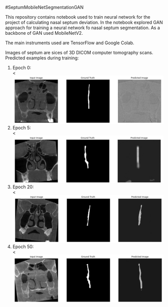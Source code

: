 #SeptumMobileNetSegmentationGAN

This repository contains notebook used to train neural network for the project of calculating nasal septum deviation. 
In the notebook explored GAN approach for training a neural network fo nasal septum segmentation.
As a backbone of GAN used MobileNetV2.

The main instruments used are TensorFlow and Google Colab.

Images of septum are sices of 3D DICOM computer tomography scans. 
Predicted examples during training:
1) Epoch 0:
   </br>
   <<img src="./images/t=0.png" width="600"/>
2) Epoch 5:
    </br>
   <<img src="./images/t=5.png" width="600" />
3) Epoch 20:
    </br>
   <<img src="./images/t=20.png" width="600"/>
4) Epoch 50:
    </br>
   <<img src="./images/t=50.png" width="600"/>
